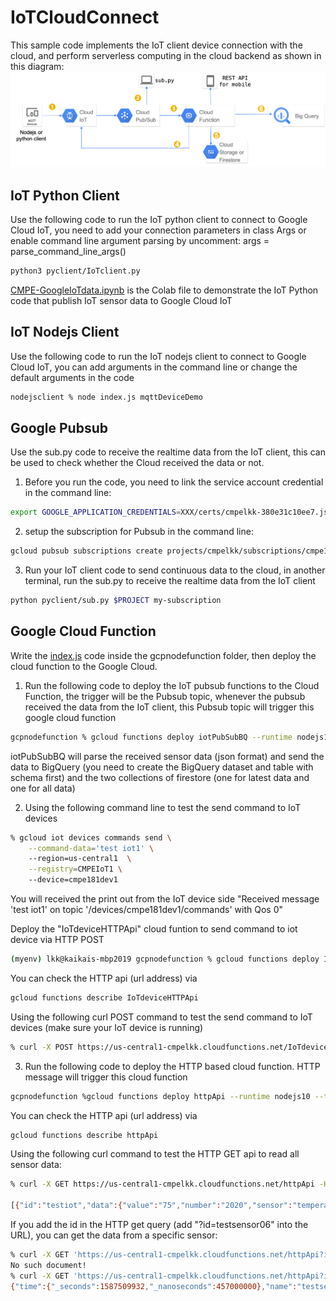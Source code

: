 # IoTCloudConnect
This sample code implements the IoT client device connection with the cloud, and perform serverless computing in the cloud backend as shown in this diagram:
![Figure](/Resources/Picture1.png)

## IoT Python Client
Use the following code to run the IoT python client to connect to Google Cloud IoT, you need to add your connection parameters in class Args or enable command line argument parsing by uncomment: args = parse_command_line_args()
```bash
python3 pyclient/IoTclient.py
```
[CMPE-GoogleIoTdata.ipynb](/Notebook/CMPE-GoogleIoTdata.ipynb) is the Colab file to demonstrate the IoT Python code that publish IoT sensor data to Google Cloud IoT

## IoT Nodejs Client
Use the following code to run the IoT nodejs client to connect to Google Cloud IoT, you can add arguments in the command line or change the default arguments in the code
```bash
nodejsclient % node index.js mqttDeviceDemo
```

## Google Pubsub
Use the sub.py code to receive the realtime data from the IoT client, this can be used to check whether the Cloud received the data or not. 
1. Before you run the code, you need to link the service account credential in the command line: 
```bash
export GOOGLE_APPLICATION_CREDENTIALS=XXX/certs/cmpelkk-380e31c10ee7.json
```
2. setup the subscription for Pubsub in the command line: 
```bash
gcloud pubsub subscriptions create projects/cmpelkk/subscriptions/cmpe181dev1-subscription --topic=projects/cmpelkk/topics/cmpeiotdevice1
```
3. Run your IoT client code to send continuous data to the cloud, in another terminal, run the sub.py to receive the realtime data from the IoT client
```bash
python pyclient/sub.py $PROJECT my-subscription
```

## Google Cloud Function
Write the [index.js](/gcpnodefunction/index.js) code inside the gcpnodefunction folder, then deploy the cloud function to the Google Cloud.
1. Run the following code to deploy the IoT pubsub functions to the Cloud Function, the trigger will be the Pubsub topic, whenever the pubsub received the data from the IoT client, this Pubsub topic will trigger this google cloud function
```bash
gcpnodefunction % gcloud functions deploy iotPubSubBQ --runtime nodejs10 --trigger-topic cmpeiotdevice1
```
iotPubSubBQ will parse the received sensor data (json format) and send the data to BigQuery (you need to create the BigQuery dataset and table with schema first) and the two collections of firestore (one for latest data and one for all data)

2. Using the following command line to test the send command to IoT devices
```bash
% gcloud iot devices commands send \
    --command-data='test iot1' \   
    --region=us-central1  \
    --registry=CMPEIoT1 \   
    --device=cmpe181dev1
```
You will received the print out from the IoT device side "Received message 'test iot1' on topic '/devices/cmpe181dev1/commands' with Qos 0"

Deploy the "IoTdeviceHTTPApi" cloud funtion to send command to iot device via HTTP POST
```bash
(myenv) lkk@kaikais-mbp2019 gcpnodefunction % gcloud functions deploy IoTdeviceHTTPApi --runtime nodejs10 --trigger-http
```
You can check the HTTP api (url address) via
```bash
gcloud functions describe IoTdeviceHTTPApi
```
Using the following curl POST command to test the send command to IoT devices (make sure your IoT device is running)
```bash
% curl -X POST https://us-central1-cmpelkk.cloudfunctions.net/IoTdeviceHTTPApi -H "Content-Type:application/json" -d '{"deviceId":"cmpe181dev1","message":"test message"}'
```

3. Run the following code to deploy the HTTP based cloud function. HTTP message will trigger this cloud function
```bash
gcpnodefunction %gcloud functions deploy httpApi --runtime nodejs10 --trigger-http
```
You can check the HTTP api (url address) via
```bash
gcloud functions describe httpApi
```
Using the following curl command to test the HTTP GET api to read all sensor data:
```bash
% curl -X GET https://us-central1-cmpelkk.cloudfunctions.net/httpApi -H "Content-Type:application/json"

[{"id":"testiot","data":{"value":"75","number":"2020","sensor":"temperature"}},{"id":"testsensor03","data":{"time":{"_seconds":1587500474,"_nanoseconds":108000000},"name":"testsensor03","sensors":{"name":"Jane"}}},{"id":"testsensor04","data":{"time":{"_seconds":1587500668,"_nanoseconds":523000000},"sensors":{"sensor":"humidity"},"name":"testsensor04"}},{"id":"testsensor05","data":{"time":{"_seconds":1587501599,"_nanoseconds":589000000},"sensors":{"sensor":"humidity","value":96},"name":"testsensor05"}},{"id":"testsensor06","data":{"sensors":{"sensor":"humidity","value":99},"time":{"_seconds":1587509932,"_nanoseconds":457000000},"name":"testsensor06"}}]%  
```
If you add the id in the HTTP get query (add "?id=testsensor06" into the URL), you can get the data from a specific sensor:
```bash
% curl -X GET 'https://us-central1-cmpelkk.cloudfunctions.net/httpApi?id=cmpe181dev1'
No such document!
% curl -X GET 'https://us-central1-cmpelkk.cloudfunctions.net/httpApi?id=testsensor06'
{"time":{"_seconds":1587509932,"_nanoseconds":457000000},"name":"testsensor06","sensors":{"sensor":"humidity","value":99}}%
```
